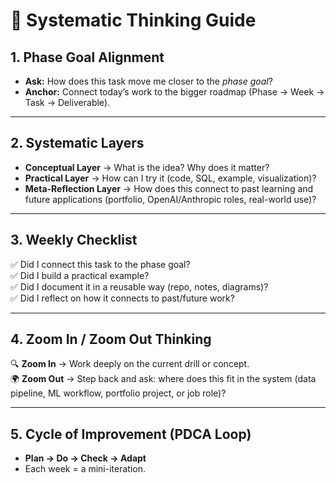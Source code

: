 
# 🧠 Systematic Thinking Guide

## 1. Phase Goal Alignment
- **Ask:** How does this task move me closer to the *phase goal*?
- **Anchor:** Connect today’s work to the bigger roadmap (Phase → Week → Task → Deliverable).

---

## 2. Systematic Layers
- **Conceptual Layer** → What is the idea? Why does it matter?
- **Practical Layer** → How can I try it (code, SQL, example, visualization)?
- **Meta-Reflection Layer** → How does this connect to past learning and future applications (portfolio, OpenAI/Anthropic roles, real-world use)?

---

## 3. Weekly Checklist
✅ Did I connect this task to the phase goal?  
✅ Did I build a practical example?  
✅ Did I document it in a reusable way (repo, notes, diagrams)?  
✅ Did I reflect on how it connects to past/future work?  

---

## 4. Zoom In / Zoom Out Thinking
🔍 **Zoom In** → Work deeply on the current drill or concept.  
🌍 **Zoom Out** → Step back and ask: where does this fit in the system (data pipeline, ML workflow, portfolio project, or job role)?  

---

## 5. Cycle of Improvement (PDCA Loop)
- **Plan → Do → Check → Adapt**  
- Each week = a mini-iteration.
